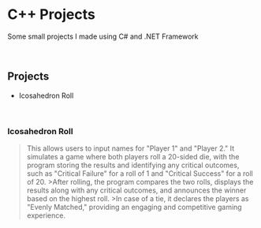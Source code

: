 # C++ Projects
Some small projects I made using C# and .NET Framework


 <br/>



## Projects
- Icosahedron Roll 
<br/>

### Icosahedron Roll
>This allows users to input names for "Player 1" and "Player 2." It simulates a game where both players roll a 20-sided die, with the program storing the results and identifying any critical outcomes, such as "Critical Failure" for a roll of 1 and "Critical Success" for a roll of 20. >After rolling, the program compares the two rolls, displays the results along with any critical outcomes, and announces the winner based on the highest roll. >In case of a tie, it declares the players as "Evenly Matched," providing an engaging and competitive gaming experience.
<br/>


